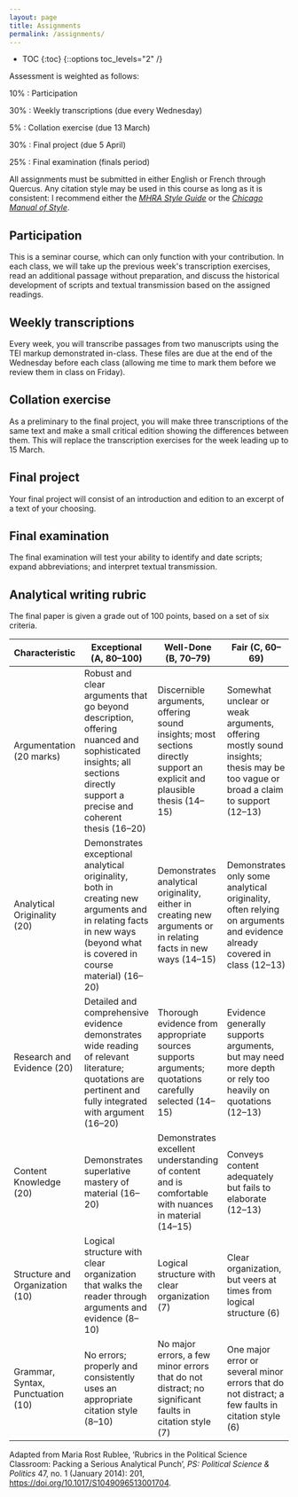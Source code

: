 ```yaml
---
layout: page
title: Assignments
permalink: /assignments/
---
```


* TOC
{:toc}
{::options toc_levels="2" /}

Assessment is weighted as follows:

10%
: Participation

30%
: Weekly transcriptions (due every Wednesday)

5%
: Collation exercise (due 13 March)

30%
: Final project (due 5 April)

25%
: Final examination (finals period)

All assignments must be submitted in either English or French through Quercus. Any citation style may be used in this course as long as it is consistent: I recommend either the [*MHRA Style Guide*](http://mhra.org.uk/style) or the [*Chicago Manual of Style*](https://chicagomanualofstyle.org).

## Participation

This is a seminar course, which can only function with your contribution. In each class, we will take up the previous week's transcription exercises, read an additional passage without preparation, and discuss the historical development of scripts and textual transmission based on the assigned readings.

## Weekly transcriptions

Every week, you will transcribe passages from two manuscripts using the TEI markup demonstrated in-class. These files are due at the end of the Wednesday before each class (allowing me time to mark them before we review them in class on Friday).

## Collation exercise

As a preliminary to the final project, you will make three transcriptions of the same text and make a small critical edition showing the differences between them. This will replace the transcription exercises for the week leading up to 15 March.

## Final project

Your final project will consist of an introduction and edition to an excerpt of a text of your choosing.

## Final examination

The final examination will test your ability to identify and date scripts; expand abbreviations; and interpret textual transmission.

## Analytical writing rubric

The final paper is given a grade out of 100 points, based on a set of six criteria.

| Characteristic                    | Exceptional (A, 80–100)                                                                                                                                                 | Well-Done (B, 70–79)                                                                                                    | Fair (C, 60–69)                                                                                                                 | Needs Work (D, 50–59)                                                                                                         | Poor (F, 0–49)                                                                                                    |
|-----------------------------------|-------------------------------------------------------------------------------------------------------------------------------------------------------------------------|-------------------------------------------------------------------------------------------------------------------------|---------------------------------------------------------------------------------------------------------------------------------|-------------------------------------------------------------------------------------------------------------------------------|-------------------------------------------------------------------------------------------------------------------|
| Argumentation (20 marks)          | Robust and clear arguments that go beyond description, offering nuanced and sophisticated insights; all sections directly support a precise and coherent thesis (16–20) | Discernible arguments, offering sound insights; most sections directly support an explicit and plausible thesis (14–15) | Somewhat unclear or weak arguments, offering mostly sound insights; thesis may be too vague or broad a claim to support (12–13) | Arguments often fall into description or summary, with weak or logically inconsistent insights or an ambiguous thesis (10–11) | Makes no attempt to construct an argument, presenting unsupported generalizations or no identifiable thesis (0–9) |
| Analytical Originality (20)       | Demonstrates exceptional analytical originality, both in creating new arguments and in relating facts in new ways (beyond what is covered in course material) (16–20)   | Demonstrates analytical originality, either in creating new arguments or in relating facts in new ways (14–15)          | Demonstrates only some analytical originality, often relying on arguments and evidence already covered in class (12–13)         | Demonstrates little analytical originality, mostly dependent on arguments and evidence already covered in class (10–11)       | Makes no attempt to provide original analysis (0–9)                                                               |
| Research and Evidence (20)        | Detailed and comprehensive evidence demonstrates wide reading of relevant literature; quotations are pertinent and fully integrated with argument (16–20)               | Thorough evidence from appropriate sources supports arguments; quotations carefully selected (14–15)                    | Evidence generally supports arguments, but may need more depth or rely too heavily on quotations (12–13)                        | Needs more thorough or additional evidence to support arguments; sources are unsound (10–11)                                  | Fails to offer evidence to support arguments (0–9)                                                                |
| Content Knowledge (20)            | Demonstrates superlative mastery of material (16–20)                                                                                                                    | Demonstrates excellent understanding of content and is comfortable with nuances in material (14–15)                     | Conveys content adequately but fails to elaborate (12–13)                                                                       | Gets basic content correct but is otherwise uncomfortable with material (10–11)                                               | Basic content is wrong, incorrect, or substantially incomplete (0–9)                                              |
| Structure and Organization (10)   | Logical structure with clear organization that walks the reader through arguments and evidence (8–10)                                                                   | Logical structure with clear organization (7)                                                                           | Clear organization, but veers at times from logical structure (6)                                                               | Veers significantly from logical structure and/or is not well organized (5)                                                   | No logical structure; poorly organized (0–4)                                                                      |
| Grammar, Syntax, Punctuation (10) | No errors; properly and consistently uses an appropriate citation style (8–10)                                                                                          | No major errors, a few minor errors that do not distract; no significant faults in citation style (7)                   | One major error or several minor errors that do not distract; a few faults in citation style (6)                                | Two or three major errors combined with minor errors; several faults in citation style (5)                                    | Numerous major errors; serious faults in citation style (0–4)                                                     |

Adapted from Maria Rost Rublee, ‘Rubrics in the Political Science Classroom: Packing a Serious Analytical Punch’, *PS: Political Science & Politics* 47, no. 1 (January 2014): 201, <https://doi.org/10.1017/S1049096513001704>.
